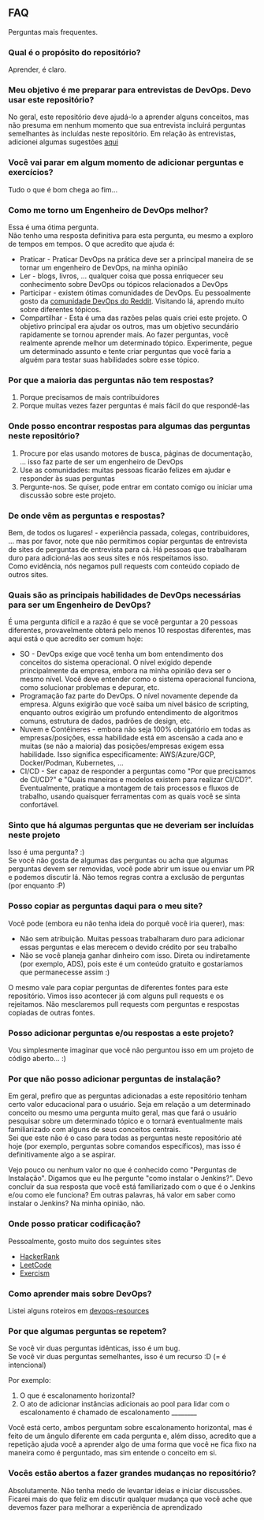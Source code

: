 ## FAQ

Perguntas mais frequentes.

### Qual é o propósito do repositório?

Aprender, é claro.

### Meu objetivo é me preparar para entrevistas de DevOps. Devo usar este repositório?

No geral, este repositório deve ajudá-lo a aprender alguns conceitos, mas não presuma em nenhum momento que sua entrevista incluirá perguntas semelhantes às incluídas neste repositório.
Em relação às entrevistas, adicionei algumas sugestões [aqui](prepare_for_interview.md)<br>

### Você vai parar em algum momento de adicionar perguntas e exercícios?

Tudo o que é bom chega ao fim...

### Como me torno um Engenheiro de DevOps melhor?

Essa é uma ótima pergunta.<br>
Não tenho uma resposta definitiva para esta pergunta, eu mesmo a exploro de tempos em tempos. O que acredito que ajuda é:

  * Praticar - Praticar DevOps na prática deve ser a principal maneira de se tornar um engenheiro de DevOps, na minha opinião
  * Ler - blogs, livros, ... qualquer coisa que possa enriquecer seu conhecimento sobre DevOps ou tópicos relacionados a DevOps
  * Participar - existem ótimas comunidades de DevOps. Eu pessoalmente gosto da [comunidade DevOps do Reddit](https://www.reddit.com/r/devops). Visitando lá, aprendo muito sobre diferentes tópicos.
  * Compartilhar - Esta é uma das razões pelas quais criei este projeto. O objetivo principal era ajudar os outros, mas um objetivo secundário rapidamente se tornou aprender mais. Ao fazer perguntas, você realmente aprende melhor um determinado tópico. Experimente, pegue um determinado assunto e tente criar perguntas que você faria a alguém para testar suas habilidades sobre esse tópico.

### Por que a maioria das perguntas não tem respostas?

1. Porque precisamos de mais contribuidores
2. Porque muitas vezes fazer perguntas é mais fácil do que respondê-las

### Onde posso encontrar respostas para algumas das perguntas neste repositório?

1. Procure por elas usando motores de busca, páginas de documentação, ... isso faz parte de ser um engenheiro de DevOps
2. Use as comunidades: muitas pessoas ficarão felizes em ajudar e responder às suas perguntas
3. Pergunte-nos. Se quiser, pode entrar em contato comigo ou iniciar uma discussão sobre este projeto.

### De onde vêm as perguntas e respostas?

Bem, de todos os lugares! - experiência passada, colegas, contribuidores, ... mas por favor, note que não permitimos copiar perguntas de entrevista de sites de perguntas de entrevista para cá. Há pessoas que trabalharam duro para adicioná-las aos seus sites e nós respeitamos isso.<br>
Como evidência, nós negamos pull requests com conteúdo copiado de outros sites.

### Quais são as principais habilidades de DevOps necessárias para ser um Engenheiro de DevOps?

É uma pergunta difícil e a razão é que se você perguntar a 20 pessoas diferentes, provavelmente obterá pelo menos 10 respostas diferentes, mas aqui está o que acredito ser comum hoje:

* SO - DevOps exige que você tenha um bom entendimento dos conceitos do sistema operacional. O nível exigido depende principalmente da empresa, embora na minha opinião deva ser o mesmo nível. Você deve entender como o sistema operacional funciona, como solucionar problemas e depurar, etc.
* Programação faz parte do DevOps. O nível novamente depende da empresa. Alguns exigirão que você saiba um nível básico de scripting, enquanto outros exigirão um profundo entendimento de algoritmos comuns, estrutura de dados, padrões de design, etc.
* Nuvem e Contêineres - embora não seja 100% obrigatório em todas as empresas/posições, essa habilidade está em ascensão a cada ano e muitas (se não a maioria) das posições/empresas exigem essa habilidade. Isso significa especificamente: AWS/Azure/GCP, Docker/Podman, Kubernetes, ...
* CI/CD - Ser capaz de responder a perguntas como "Por que precisamos de CI/CD?" e "Quais maneiras e modelos existem para realizar CI/CD?". Eventualmente, pratique a montagem de tais processos e fluxos de trabalho, usando quaisquer ferramentas com as quais você se sinta confortável.

### Sinto que há algumas perguntas que не deveriam ser incluídas neste projeto

Isso é uma pergunta? :)<br>
Se você não gosta de algumas das perguntas ou acha que algumas perguntas devem ser removidas, você pode abrir um issue ou enviar um PR e podemos discutir lá. Não temos regras contra a exclusão de perguntas (por enquanto :P)

### Posso copiar as perguntas daqui para o meu site?

Você pode (embora eu não tenha ideia do porquê você iria querer), mas:

* Não sem atribuição. Muitas pessoas trabalharam duro para adicionar essas perguntas e elas merecem o devido crédito por seu trabalho
* Não se você planeja ganhar dinheiro com isso. Direta ou indiretamente (por exemplo, ADS), pois este é um conteúdo gratuito e gostaríamos que permanecesse assim :)

O mesmo vale para copiar perguntas de diferentes fontes para este repositório. Vimos isso acontecer já com alguns pull requests e os rejeitamos. Não mesclaremos pull requests com perguntas e respostas copiadas de outras fontes.

### Posso adicionar perguntas e/ou respostas a este projeto?

Vou simplesmente imaginar que você não perguntou isso em um projeto de código aberto... :)

### Por que não posso adicionar perguntas de instalação?

Em geral, prefiro que as perguntas adicionadas a este repositório tenham certo valor educacional para o usuário. Seja em relação a um determinado conceito ou mesmo uma pergunta muito geral, mas que fará o usuário pesquisar sobre um determinado tópico e o tornará eventualmente mais familiarizado com alguns de seus conceitos centrais.<br>
Sei que este não é o caso para todas as perguntas neste repositório até hoje (por exemplo, perguntas sobre comandos específicos), mas isso é definitivamente algo a se aspirar.

Vejo pouco ou nenhum valor no que é conhecido como "Perguntas de Instalação". Digamos que eu lhe pergunte "como instalar o Jenkins?". Devo concluir da sua resposta que você está familiarizado com o que é o Jenkins e/ou como ele funciona? Em outras palavras, há valor em saber como instalar o Jenkins? Na minha opinião, não.

### Onde posso praticar codificação?

Pessoalmente, gosto muito dos seguintes sites

* [HackerRank](https://www.hackerrank.com)
* [LeetCode](https://leetcode.com)
* [Exercism](https://exercism.io)

### Como aprender mais sobre DevOps?

Listei alguns roteiros em [devops-resources](https://github.com/bregman-arie/devops-resources)

### Por que algumas perguntas se repetem?

Se você vir duas perguntas idênticas, isso é um bug.<br>
Se você vir duas perguntas semelhantes, isso é um recurso :D (= é intencional)

Por exemplo:

1. O que é escalonamento horizontal?
2. O ato de adicionar instâncias adicionais ao pool para lidar com o escalonamento é chamado de escalonamento ________

Você está certo, ambos perguntam sobre escalonamento horizontal, mas é feito de um ângulo diferente em cada pergunta e, além disso, acredito que a repetição ajuda você a aprender algo de uma forma que você не fica fixo na maneira como é perguntado, mas sim entende o conceito em si.

### Vocês estão abertos a fazer grandes mudanças no repositório?

Absolutamente. Não tenha medo de levantar ideias e iniciar discussões.<br>
Ficarei mais do que feliz em discutir qualquer mudança que você ache que devemos fazer para melhorar a experiência de aprendizado